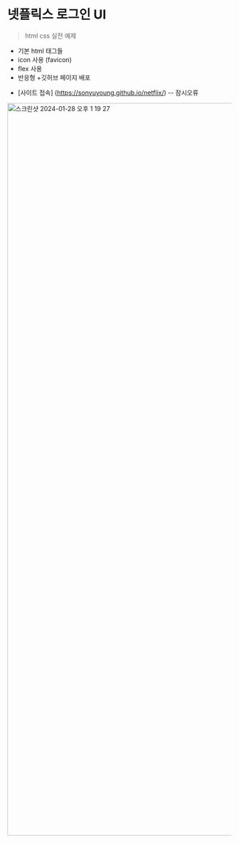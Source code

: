 # 넷플릭스 로그인 UI 

> html css 실전 예제

- 기본 html 태그들
- icon 사용 (favicon)
- flex 사용
- 반응형 +깃허브 페이지 배포

* [사이트 접속] (https://sonyuyoung.github.io/netflix/) -- 잠시오류


<img width="1646" alt="스크린샷 2024-01-28 오후 1 19 27" src="https://github.com/sonyuyoung/netflix/assets/139303925/b8fd90b8-1c5a-41bf-9dea-10edba44ffc6">
